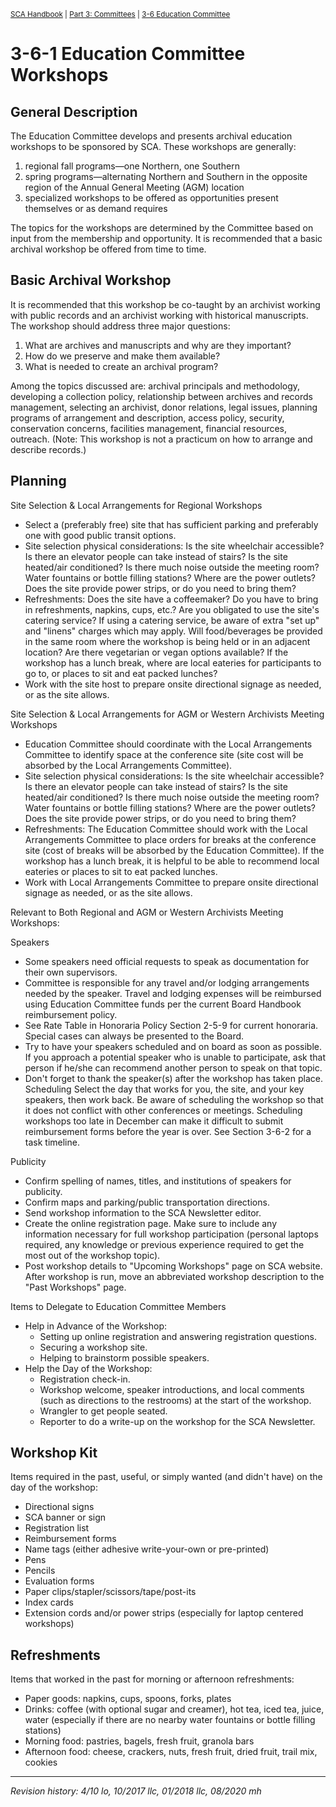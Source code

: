 <sup>[SCA Handbook](/sca-handbook/index.html) | [Part 3: Committees](../03_committees/index.html) | [3-6 Education Committee](../03_committees/03-06_education.html)</sup> 

# 3-6-1 Education Committee Workshops

## General Description

The Education Committee develops and presents archival education workshops to be sponsored by SCA. These workshops are generally:

1. regional fall programs—one Northern, one Southern
2. spring programs—alternating Northern and Southern in the opposite region of the Annual General Meeting (AGM) location
3. specialized workshops to be offered as opportunities present themselves or as demand requires

The topics for the workshops are determined by the Committee based on input from the membership and opportunity. It is recommended that a basic archival workshop be offered from time to time.

## Basic Archival Workshop

It is recommended that this workshop be co-taught by an archivist working with public records and an archivist working with historical manuscripts. The workshop should address three major questions:

1. What are archives and manuscripts and why are they important?
2. How do we preserve and make them available?
3. What is needed to create an archival program?

Among the topics discussed are: archival principals and methodology, developing a collection policy, relationship between archives and records management, selecting an archivist, donor relations, legal issues, planning programs of arrangement and description, access policy, security, conservation concerns, facilities management, financial resources, outreach. (Note: This workshop is not a practicum on how to arrange and describe records.)

## Planning

Site Selection & Local Arrangements for Regional Workshops
- Select a (preferably free) site that has sufficient parking and preferably one with good public transit options.
- Site selection physical considerations: Is the site wheelchair accessible? Is there an elevator people can take instead of stairs? Is the site heated/air conditioned? Is there much noise outside the meeting room? Water fountains or bottle filling stations? Where are the power outlets? Does the site provide power strips, or do you need to bring them?
- Refreshments: Does the site have a coffeemaker? Do you have to bring in refreshments, napkins, cups, etc.? Are you obligated to use the site's catering service? If using a catering service, be aware of extra "set up" and "linens" charges which may apply. Will food/beverages be provided in the same room where the workshop is being held or in an adjacent location? Are there vegetarian or vegan options available? If the workshop has a lunch break, where are local eateries for participants to go to, or places to sit and eat packed lunches?
- Work with the site host to prepare onsite directional signage as needed, or as the site allows.

Site Selection & Local Arrangements for AGM or Western Archivists Meeting Workshops
- Education Committee should coordinate with the Local Arrangements Committee to identify space at the conference site (site cost will be absorbed by the Local Arrangements Committee).
- Site selection physical considerations: Is the site wheelchair accessible? Is there an elevator people can take instead of stairs? Is the site heated/air conditioned? Is there much noise outside the meeting room? Water fountains or bottle filling stations? Where are the power outlets? Does the site provide power strips, or do you need to bring them?
- Refreshments: The Education Committee should work with the Local Arrangements Committee to place orders for breaks at the conference site (cost of breaks will be absorbed by the Education Committee). If the workshop has a lunch break, it is helpful to be able to recommend local eateries or places to sit to eat packed lunches.
- Work with Local Arrangements Committee to prepare onsite directional signage as needed, or as the site allows.

Relevant to Both Regional and AGM or Western Archivists Meeting Workshops:

Speakers
- Some speakers need official requests to speak as documentation for their own supervisors.
- Committee is responsible for any travel and/or lodging arrangements needed by the speaker. Travel and lodging expenses will be reimbursed using Education Committee funds per the current Board Handbook reimbursement policy.
- See Rate Table in Honoraria Policy Section 2-5-9 for current honoraria. Special cases can always be presented to the Board.
- Try to have your speakers scheduled and on board as soon as possible. If you approach a potential speaker who is unable to participate, ask that person if he/she can recommend another person to speak on that topic.
- Don't forget to thank the speaker(s) after the workshop has taken place.
Scheduling
Select the day that works for you, the site, and your key speakers, then work back. Be aware of scheduling the workshop so that it does not conflict with other conferences or meetings. Scheduling workshops too late in December can make it difficult to submit reimbursement forms before the year is over. See Section 3-6-2 for a task timeline.

Publicity
- Confirm spelling of names, titles, and institutions of speakers for publicity.
- Confirm maps and parking/public transportation directions.
- Send workshop information to the SCA Newsletter editor.
- Create the online registration page. Make sure to include any information necessary for full workshop participation (personal laptops required, any knowledge or previous experience required to get the most out of the workshop topic).
- Post workshop details to "Upcoming Workshops" page on SCA website. After workshop is run, move an abbreviated workshop description to the "Past Workshops" page.

Items to Delegate to Education Committee Members
- Help in Advance of the Workshop:
  - Setting up online registration and answering registration questions.
  - Securing a workshop site.
  - Helping to brainstorm possible speakers.
- Help the Day of the Workshop:
  - Registration check-in.
  - Workshop welcome, speaker introductions, and local comments (such as directions to the restrooms) at the start of the workshop.
  - Wrangler to get people seated.
  - Reporter to do a write-up on the workshop for the SCA Newsletter.

## Workshop Kit

Items required in the past, useful, or simply wanted (and didn't have) on the day of the workshop:
- Directional signs
- SCA banner or sign
- Registration list
- Reimbursement forms
- Name tags (either adhesive write-your-own or pre-printed)
- Pens
- Pencils
- Evaluation forms
- Paper clips/stapler/scissors/tape/post-its
- Index cards
- Extension cords and/or power strips (especially for laptop centered workshops)

## Refreshments

Items that worked in the past for morning or afternoon refreshments:
- Paper goods: napkins, cups, spoons, forks, plates
- Drinks: coffee (with optional sugar and creamer), hot tea, iced tea, juice, water (especially if there are no nearby water fountains or bottle filling stations)
- Morning food: pastries, bagels, fresh fruit, granola bars
- Afternoon food: cheese, crackers, nuts, fresh fruit, dried fruit, trail mix, cookies

***

_Revision history: 4/10 lo, 10/2017 llc, 01/2018 llc, 08/2020 mh_
